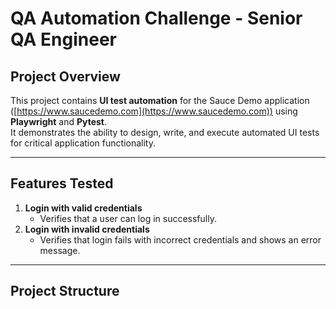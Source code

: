 # QA Automation Challenge - Senior QA Engineer

## Project Overview
This project contains **UI test automation** for the Sauce Demo application ([https://www.saucedemo.com](https://www.saucedemo.com)) using **Playwright** and **Pytest**.  
It demonstrates the ability to design, write, and execute automated UI tests for critical application functionality.

---

## Features Tested
1. **Login with valid credentials**
   - Verifies that a user can log in successfully.
2. **Login with invalid credentials**
   - Verifies that login fails with incorrect credentials and shows an error message.

---

## Project Structure
